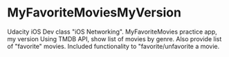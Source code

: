 # MyFavoriteMoviesMyVersion
Udacity iOS Dev class "iOS Networking". MyFavoriteMovies practice app, my version
Using TMDB API, show list of movies by genre. Also provide list of "favorite" movies.
Included functionality to "favorite/unfavorite a movie.
